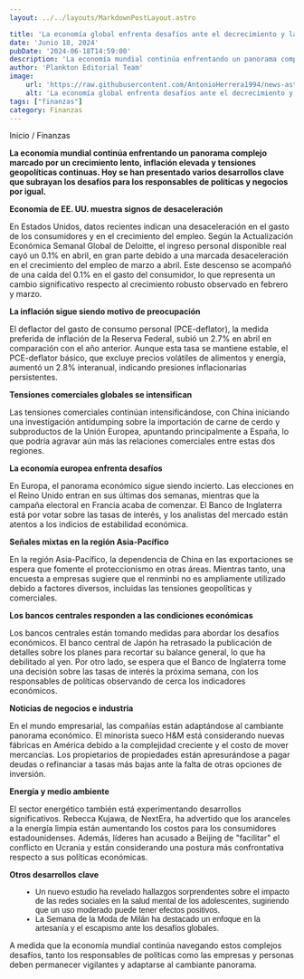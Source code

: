 ```yaml
---
layout: ../../layouts/MarkdownPostLayout.astro

title: 'La economía global enfrenta desafíos ante el decrecimiento y la inflación creciente'
date: 'Junio 18, 2024'
pubDate: '2024-06-18T14:59:00'
description: 'La economía mundial continúa enfrentando un panorama complejo marcado por un crecimiento lento, inflación elevada y tensiones geopolíticas continuas.'
author: 'Plankton Editorial Team'
image:
    url: 'https://raw.githubusercontent.com/AntonioHerrera1994/news-astro/master/src/assets/finanzas/finanzas53.webp'
    alt: 'La economía global enfrenta desafíos ante el decrecimiento y la inflación creciente'
tags: ["finanzas"]
category: Finanzas
---
```

<style>
    ul{
        font-family: 'Helvetica', sans-serif;
    }
    li{
        margin-left: 22px
    }
</style>

<span><a href="/" style="text-decoration:none;color:#0F1416">Inicio</a> / <a href="/finanzas" style="text-decoration:none;color:#0F1416">Finanzas</a></span>


<p style="font-weight: bold;">La economía mundial continúa enfrentando un panorama complejo marcado por un crecimiento lento, inflación elevada y tensiones geopolíticas continuas. Hoy se han presentado varios desarrollos clave que subrayan los desafíos para los responsables de políticas y negocios por igual.</p>

**Economía de EE. UU. muestra signos de desaceleración**

En Estados Unidos, datos recientes indican una desaceleración en el gasto de los consumidores y en el crecimiento del empleo. Según la Actualización Económica Semanal Global de Deloitte, el ingreso personal disponible real cayó un 0.1% en abril, en gran parte debido a una marcada desaceleración en el crecimiento del empleo de marzo a abril. Este descenso se acompañó de una caída del 0.1% en el gasto del consumidor, lo que representa un cambio significativo respecto al crecimiento robusto observado en febrero y marzo.

**La inflación sigue siendo motivo de preocupación**

El deflactor del gasto de consumo personal (PCE-deflator), la medida preferida de inflación de la Reserva Federal, subió un 2.7% en abril en comparación con el año anterior. Aunque esta tasa se mantiene estable, el PCE-deflator básico, que excluye precios volátiles de alimentos y energía, aumentó un 2.8% interanual, indicando presiones inflacionarias persistentes.

**Tensiones comerciales globales se intensifican**

Las tensiones comerciales continúan intensificándose, con China iniciando una investigación antidumping sobre la importación de carne de cerdo y subproductos de la Unión Europea, apuntando principalmente a España, lo que podría agravar aún más las relaciones comerciales entre estas dos regiones.

**La economía europea enfrenta desafíos**

En Europa, el panorama económico sigue siendo incierto. Las elecciones en el Reino Unido entran en sus últimas dos semanas, mientras que la campaña electoral en Francia acaba de comenzar. El Banco de Inglaterra está por votar sobre las tasas de interés, y los analistas del mercado están atentos a los indicios de estabilidad económica.

**Señales mixtas en la región Asia-Pacífico**

En la región Asia-Pacífico, la dependencia de China en las exportaciones se espera que fomente el proteccionismo en otras áreas. Mientras tanto, una encuesta a empresas sugiere que el renminbi no es ampliamente utilizado debido a factores diversos, incluidas las tensiones geopolíticas y comerciales.

**Los bancos centrales responden a las condiciones económicas**

Los bancos centrales están tomando medidas para abordar los desafíos económicos. El banco central de Japón ha retrasado la publicación de detalles sobre los planes para recortar su balance general, lo que ha debilitado al yen. Por otro lado, se espera que el Banco de Inglaterra tome una decisión sobre las tasas de interés la próxima semana, con los responsables de políticas observando de cerca los indicadores económicos.

**Noticias de negocios e industria**

En el mundo empresarial, las compañías están adaptándose al cambiante panorama económico. El minorista sueco H&M está considerando nuevas fábricas en América debido a la complejidad creciente y el costo de mover mercancías. Los propietarios de propiedades están apresurándose a pagar deudas o refinanciar a tasas más bajas ante la falta de otras opciones de inversión.

**Energía y medio ambiente**

El sector energético también está experimentando desarrollos significativos. Rebecca Kujawa, de NextEra, ha advertido que los aranceles a la energía limpia están aumentando los costos para los consumidores estadounidenses. Además, líderes han acusado a Beijing de "facilitar" el conflicto en Ucrania y están considerando una postura más confrontativa respecto a sus políticas económicas.

**Otros desarrollos clave**

<ul>
<li>Un nuevo estudio ha revelado hallazgos sorprendentes sobre el impacto de las redes sociales en la salud mental de los adolescentes, sugiriendo que un uso moderado puede tener efectos positivos.</li>
<li>La Semana de la Moda de Milán ha destacado un enfoque en la artesanía y el escapismo ante los desafíos globales.</li>
</ul>

A medida que la economía mundial continúa navegando estos complejos desafíos, tanto los responsables de políticas como las empresas y personas deben permanecer vigilantes y adaptarse al cambiante panorama.
